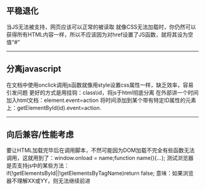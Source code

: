 平稳退化
----
 当JS无法被支持，网页应该可以正常的被读取
 就像CSS无法加载时，你仍然可以获得所有HTML内容一样，所以不应该因为对href设置了JS函数，就将其设为空值“#”
 
------
分离javascript
----
 在文档中使用onclick调用js函数就像用style设置css属性一样，缺乏效率，容易引发问题
 更好的方式是用挂钩：class\id，将js于html彻底分离
 在外部讲一个时间加入html文档：element.event=action
 将时间添加到某个带有特定ID属性的元素上：getElementById(id).event=action.
 
---------
 向后兼容/性能考虑
 ----
 要让HTML加载完毕后在调用脚本，不然可能因为DOM加载不完全有些函数无法调用，这就用到了：window.onload = name;function name(){...};
 测试浏览器是否支持js中的某些方法：
 if(!getElementsById||!getElementsByTagName)return false;
 意味：如果浏览器不理解XX或YY，则无法继续前进
